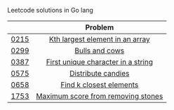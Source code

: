 Leetcode solutions in Go lang

| |Problem|
|:---:|:---:|
| [0215](https://leetcode.com/problems/kth-largest-element-in-an-array) |[Kth largest element in an array](0215_kth-largest-element-in-an-array/)|
| [0299](https://leetcode.com/problems/bulls-and-cows) |[Bulls and cows](0299_bulls-and-cows/)|
| [0387](https://leetcode.com/problems/first-unique-character-in-a-string) |[First unique character in a string](0387_first-unique-character-in-a-string/)|
| [0575](https://leetcode.com/problems/distribute-candies) |[Distribute candies](0575_distribute-candies/)|
| [0658](https://leetcode.com/problems/find-k-closest-elements) |[Find k closest elements](0658_find-k-closest-elements/)|
| [1753](https://leetcode.com/problems/maximum-score-from-removing-stones) |[Maximum score from removing stones](1753_maximum-score-from-removing-stones/)|

